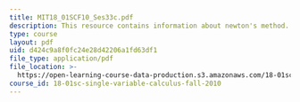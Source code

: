 ```yaml
---
title: MIT18_01SCF10_Ses33c.pdf
description: This resource contains information about newton's method.
type: course
layout: pdf
uid: d424c9a8f0fc24e28d42206a1fd63df1
file_type: application/pdf
file_location: >-
  https://open-learning-course-data-production.s3.amazonaws.com/18-01sc-single-variable-calculus-fall-2010/d424c9a8f0fc24e28d42206a1fd63df1_MIT18_01SCF10_Ses33c.pdf
course_id: 18-01sc-single-variable-calculus-fall-2010
---
```


